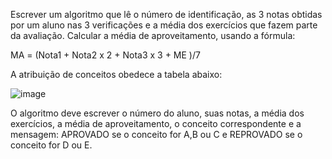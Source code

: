 Escrever um algoritmo que lê o número de identificação, as 3 notas obtidas por um aluno nas 3 verificações e a média dos exercícios que fazem parte da avaliação. Calcular a média de aproveitamento, usando a fórmula:

MA = (Nota1 + Nota2 x 2 + Nota3 x 3 + ME )/7

A atribuição de conceitos obedece a tabela abaixo:

![image](https://github.com/wizardigor/Algoritmo-Hactoberfest2023/assets/51889513/468cd2d9-f1bd-411a-919a-5c3813f329d9)

O algoritmo deve escrever o número do aluno, suas notas, a média dos exercícios, a média de aproveitamento, o conceito correspondente e a mensagem: APROVADO se o conceito for A,B ou C e REPROVADO se o conceito for D ou E.
